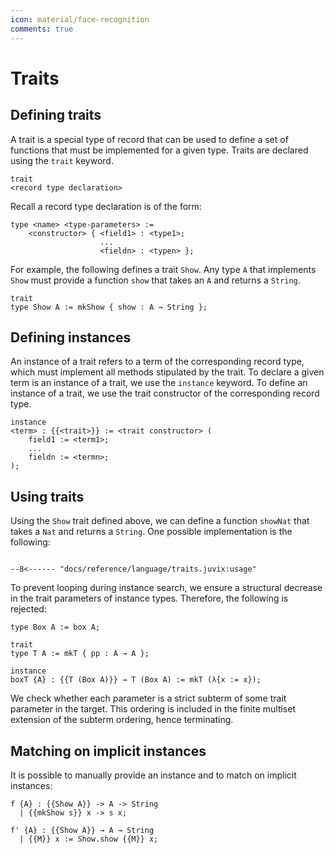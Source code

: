 ```yaml
---
icon: material/face-recognition
comments: true
---
```


# Traits

## Defining traits

A trait is a special type of record that can be used to define a set of
functions that must be implemented for a given type. Traits are declared using
the `trait` keyword. 

```juvix
trait
<record type declaration>
```

Recall a record type declaration is of the form:

```juvix
type <name> <type-parameters> := 
    <constructor> { <field1> : <type1>;
                    ...
                    <fieldn> : <typen> };
```


For example, the following defines a trait `Show`. Any type `A` that implements
`Show` must provide a function `show` that takes an `A` and returns a `String`.


```juvix
trait
type Show A := mkShow { show : A → String };
```

## Defining instances

An instance of a trait refers to a term of the corresponding record type, which
must implement all methods stipulated by the trait. To declare a given term
is an instance of a trait, we use the `instance` keyword. To define an instance
of a trait, we use the trait constructor of the corresponding record type.

```juvix
instance
<term> : {{<trait>}} := <trait constructor> (
    field1 := <term1>;
    ...
    fieldn := <termn>;
);
```

## Using traits

Using the `Show` trait defined above, we can define a function `showNat` that
takes a `Nat` and returns a `String`. One possible implementation is the
following:

```juvix

```


```juvix
--8<------ "docs/reference/language/traits.juvix:usage"
```

To prevent looping during instance search, we ensure a structural decrease in the trait parameters of instance types. Therefore, the following is rejected:

```juvix
type Box A := box A;

trait
type T A := mkT { pp : A → A };

instance
boxT {A} : {{T (Box A)}} → T (Box A) := mkT (λ{x := x});
```

We check whether each parameter is a strict subterm of some trait parameter in
the target. This ordering is included in the finite multiset extension of the
subterm ordering, hence terminating.

## Matching on implicit instances

It is possible to manually provide an instance and to match on implicit
instances:

```juvix
f {A} : {{Show A}} -> A -> String
  | {{mkShow s}} x -> s x;

f' {A} : {{Show A}} → A → String
  | {{M}} x := Show.show {{M}} x;
```

